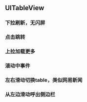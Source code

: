 ## UITableView

### 下拉刷新，无闪屏

### 点击跳转

### 上拉加载更多

### 滚动中事件

### 左右滑动切换table，类似网易新闻

### 从左边滑动呼出侧边栏
